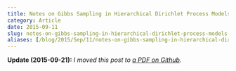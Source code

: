 ```yaml
---
title: Notes on Gibbs Sampling in Hierarchical Dirichlet Process Models
category: Article
date: 2015-09-11
slug: notes-on-gibbs-sampling-in-hierarchical-dirichlet-process-models
aliases: [/blog/2015/Sep/11/notes-on-gibbs-sampling-in-hierarchical-dirichlet-process-models/]
---
```



__Update (2015-09-21):__ _I moved this post to [a PDF on Github](https://github.com/tdhopper/notes-on-dirichlet-processes/blob/master/2015-09-21-hdp-lda-gibbs-sampler.pdf)._